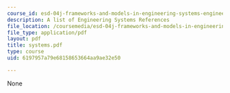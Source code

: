 ```yaml
---
course_id: esd-04j-frameworks-and-models-in-engineering-systems-engineering-system-design-spring-2007
description: A list of Engineering Systems References
file_location: /coursemedia/esd-04j-frameworks-and-models-in-engineering-systems-engineering-system-design-spring-2007/6197957a79e68158653664aa9ae32e50_systems.pdf
file_type: application/pdf
layout: pdf
title: systems.pdf
type: course
uid: 6197957a79e68158653664aa9ae32e50

---
```

None